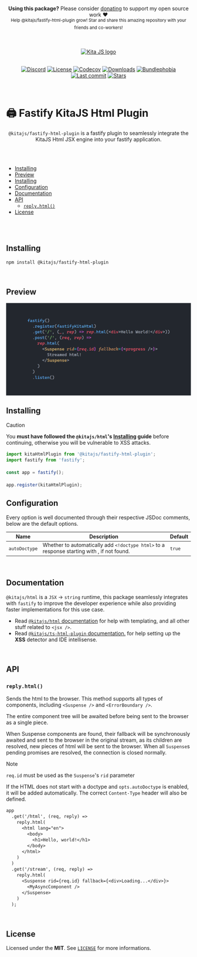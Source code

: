 <p align="center">
   <b>Using this package?</b> Please consider <a href="https://github.com/sponsors/arthurfiorette" target="_blank">donating</a> to support my open source work ❤️
  <br />
  <sup>
   Help @kitajs/fastify-html-plugin grow! Star and share this amazing repository with your friends and co-workers!
  </sup>
</p>

<br />

<p align="center" >
  <a href="https://kita.js.org" target="_blank" rel="noopener noreferrer">
    <img src="https://kita.js.org/logo.png" width="180" alt="Kita JS logo" />
  </a>
</p>

<br />

<div align="center">
  <a href="https://kita.js.org/discord"><img src="https://img.shields.io/discord/1216165027774595112?logo=discord&logoColor=white&color=%237289da" alt="Discord"></a>
  <a title="MIT license" target="_blank" href="https://github.com/kitajs/html/blob/master/LICENSE"><img alt="License" src="https://img.shields.io/github/license/kitajs/html"></a>
  <a title="Codecov" target="_blank" href="https://app.codecov.io/gh/kitajs/html"><img alt="Codecov" src="https://img.shields.io/codecov/c/github/kitajs/html?token=ML0KGCU0VM"></a>
  <a title="NPM Package" target="_blank" href="https://www.npmjs.com/package/@kitajs/fastify-html-plugin"><img alt="Downloads" src="https://img.shields.io/npm/dw/@kitajs/fastify-html-plugin?style=flat"></a>
  <a title="Bundle size" target="_blank" href="https://bundlephobia.com/package/@kitajs/fastify-html-plugin@latest"><img alt="Bundlephobia" src="https://img.shields.io/bundlephobia/minzip/@kitajs/fastify-html-plugin/latest?style=flat"></a>
  <a title="Last Commit" target="_blank" href="https://github.com/kitajs/html/commits/master"><img alt="Last commit" src="https://img.shields.io/github/last-commit/kitajs/html"></a>
  <a href="https://github.com/kitajs/html/stargazers"><img src="https://img.shields.io/github/stars/kitajs/html?logo=github&label=Stars" alt="Stars"></a>
</div>

<br />
<br />

<h1>🖨️ Fastify KitaJS Html Plugin</h1>

<p align="center">
  <code>@kitajs/fastify-html-plugin</code> is a fastify plugin to seamlessly integrate the KitaJS Html JSX engine into your fastify application.
  <br />
  <br />
</p>

<br />

- [Installing](#installing)
- [Preview](#preview)
- [Installing](#installing-1)
- [Configuration](#configuration)
- [Documentation](#documentation)
- [API](#api)
  - [`reply.html()`](#replyhtml)
- [License](#license)

<br />
<br />

## Installing

```sh
npm install @kitajs/fastify-html-plugin
```

<br />

## Preview

<img align="center" src="assets/preview.png" alt="Example of an error thrown by this LSP plugin." />

<br />

## Installing

> [!CAUTION]  
> You **must have followed the `@kitajs/html`'s
> [Installing](https://github.com/kitajs/html#installing) guide** before continuing,
> otherwise you will be vulnerable to XSS attacks.

```ts
import kitaHtmlPlugin from '@kitajs/fastify-html-plugin';
import fastify from 'fastify';

const app = fastify();

app.register(kitaHtmlPlugin);
```

## Configuration

Every option is well documented through their respective JSDoc comments, below are the
default options.

| Name          | Description                                                                                      | Default |
| ------------- | ------------------------------------------------------------------------------------------------ | ------- |
| `autoDoctype` | Whether to automatically add `<!doctype html>` to a response starting with <html>, if not found. | `true`  |

<br />

## Documentation

`@kitajs/html` is a `JSX` -> `string` runtime, this package seamlessly integrates with
`fastify` to improve the developer experience while also providing faster implementations
for this use case.

- Read [`@kitajs/html` documentation](https://github.com/kitajs/html) for help with
  templating, and all other stuff related to `<jsx />`.
- Read
  [`@kitajs/ts-html-plugin` documentation.](https://github.com/kitajs/html/tree/master/packages/ts-html-plugin)
  for help setting up the **XSS** detector and IDE intellisense.

<br />

## API

### `reply.html()`

Sends the html to the browser. This method supports all types of components, including
`<Suspense />` and `<ErrorBoundary />`.

The entire component tree will be awaited before being sent to the browser as a single
piece.

When Suspense components are found, their fallback will be synchronously awaited and sent
to the browser in the original stream, as its children are resolved, new pieces of html
will be sent to the browser. When all `Suspense`s pending promises are resolved, the
connection is closed normally.

> [!NOTE]  
> `req.id` must be used as the `Suspense`'s `rid` parameter

If the HTML does not start with a doctype and `opts.autoDoctype` is enabled, it will be
added automatically. The correct `Content-Type` header will also be defined.

```tsx
app
  .get('/html', (req, reply) =>
    reply.html(
      <html lang="en">
        <body>
          <h1>Hello, world!</h1>
        </body>
      </html>
    )
  )
  .get('/stream', (req, reply) =>
    reply.html(
      <Suspense rid={req.id} fallback={<div>Loading...</div>}>
        <MyAsyncComponent />
      </Suspense>
    )
  );
```

<br />

## License

Licensed under the **MIT**. See [`LICENSE`](LICENSE) for more informations.

<br />
